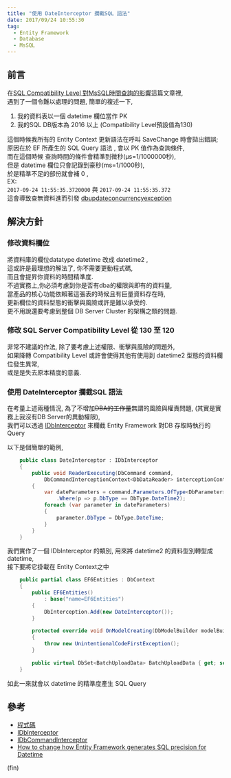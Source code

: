 ```yaml
---
title: "使用 DateInterceptor 攔截SQL 語法"
date: 2017/09/24 10:55:30
tag:
  - Entity Framework
  - Database
  - MsSQL
---
```


## 前言
在[SQL Compatibility Level 對MsSQL時間查詢的影響](https://blog.marsen.me/2017/09/18/sql_compatibility_level_with_datetime2/)這篇文章裡,  
遇到了一個令難以處理的問題, 簡單的複述一下,  

1. 我的資料表以一個 datetime 欄位當作 PK
2. 我的SQL DB版本為 2016 以上 (Compatibility Level預設值為130)

這個時候我所有的 Entity Context 更新語法在呼叫 SaveChange 時會拋出錯誤;  
原因在於 EF 所產生的 SQL Query 語法 , 會以 PK 值作為查詢條件,   
而在這個時候 查詢時間的條件會精準到微秒(μs=1/1000000秒),  
但是 datetime 欄位只會記錄到豪秒(ms=1/1000秒),  
於是精準不足的部份就會補 0 ,  
EX:  
`2017-09-24 11:55:35.3720000` 與 `2017-09-24 11:55:35.372`  
這會導致查無資料進而引發 [dbupdateconcurrencyexception](https://msdn.microsoft.com/en-us/library/system.data.entity.infrastructure.dbupdateconcurrencyexception(v=vs.103).aspx)

## 解決方針
### 修改資料欄位
 將資料庫的欄位datatype datetime 改成 datetime2 ,  
 這或許是最理想的解法了, 你不需要更動程式碼,  
 而且會提昇你資料的時間精準度.  
 不過實務上,你必須考慮到你是否有dba的權限與即有的資料量,  
 當產品的核心功能依賴著這張表的時候且有巨量資料存在時,  
 更新欄位的資料型態的衝擊與風險或許是難以承受的.   
 更不用說還要考慮到整個 DB Server Cluster 的架構之類的問題.

### 修改 SQL Server Compatibility Level 從 130 至 120 
非常不建議的作法, 除了要考慮上述權限、衝擊與風險的問題外,  
如果降轉 Compatibility Level 
或許會使得其他有使用到 datetime2 型態的資料欄位發生異常,  
或是是失去原本精度的意義. 

### 使用 DateInterceptor 攔截SQL 語法
在考量上述兩種情況, 為了不增加~~DBA的工作量~~無謂的風險與權責問題, 
(其實是實務上我沒有DB Server的異動權限),  
我們可以透過 [IDbInterceptor](https://msdn.microsoft.com/en-us/library/system.data.entity.infrastructure.interception.idbcommandinterceptor(v=vs.113).aspx) 來欄截 Entity Framework 對DB 存取時執行的 Query

以下是個簡單的範例,

```csharp
    public class DateInterceptor : IDbInterceptor
    {
        public void ReaderExecuting(DbCommand command,
            DbCommandInterceptionContext<DbDataReader> interceptionContext)
        {
            var dateParameters = command.Parameters.OfType<DbParameter>()
                .Where(p => p.DbType == DbType.DateTime2);
            foreach (var parameter in dateParameters)
            {
                parameter.DbType = DbType.DateTime;
            }
        }
    }
```
 
我們實作了一個 IDbInterceptor 的類別, 
用來將 datetime2 的資料型別轉型成 datetime,     
接下要將它掛載在 Entity Context之中 

```csharp
    public partial class EF6Entities : DbContext
    {
        public EF6Entities()
            : base("name=EF6Entities")
        {
            DbInterception.Add(new DateInterceptor());
        }
    
        protected override void OnModelCreating(DbModelBuilder modelBuilder)
        {
            throw new UnintentionalCodeFirstException();
        }
    
        public virtual DbSet<BatchUploadData> BatchUploadData { get; set; }
    }
 ```
如此一來就會以 datetime 的精準度產生 SQL Query


 ## 參考   
- [程式碼](https://github.com/marsen/EFDemo)
- [IDbInterceptor](https://msdn.microsoft.com/en-us/library/system.data.entity.infrastructure.interception.idbcommandinterceptor.aspx)
- [IDbCommandInterceptor](https://msdn.microsoft.com/en-us/library/system.data.entity.infrastructure.interception.idbcommandinterceptor.aspx)
- [How to change how Entity Framework generates SQL precision for Datetime](https://stackoverflow.com/questions/46387565/how-to-change-how-entity-framework-generates-sql-precision-for-datetime)

(fin)